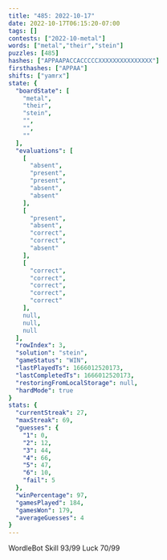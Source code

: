 ```yaml
---
title: "485: 2022-10-17"
date: 2022-10-17T06:15:20-07:00
tags: []
contests: ["2022-10-metal"]
words: ["metal","their","stein"]
puzzles: [485]
hashes: ["APPAAPACCACCCCCXXXXXXXXXXXXXXX"]
firsthashes: ["APPAA"]
shifts: ["yamrx"]
state: {
  "boardState": [
    "metal",
    "their",
    "stein",
    "",
    "",
    ""
  ],
  "evaluations": [
    [
      "absent",
      "present",
      "present",
      "absent",
      "absent"
    ],
    [
      "present",
      "absent",
      "correct",
      "correct",
      "absent"
    ],
    [
      "correct",
      "correct",
      "correct",
      "correct",
      "correct"
    ],
    null,
    null,
    null
  ],
  "rowIndex": 3,
  "solution": "stein",
  "gameStatus": "WIN",
  "lastPlayedTs": 1666012520173,
  "lastCompletedTs": 1666012520173,
  "restoringFromLocalStorage": null,
  "hardMode": true
}
stats: {
  "currentStreak": 27,
  "maxStreak": 69,
  "guesses": {
    "1": 0,
    "2": 12,
    "3": 44,
    "4": 66,
    "5": 47,
    "6": 10,
    "fail": 5
  },
  "winPercentage": 97,
  "gamesPlayed": 184,
  "gamesWon": 179,
  "averageGuesses": 4
}
---
```


<!-- more -->
WordleBot
Skill 93/99
Luck 70/99
